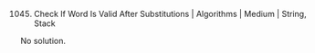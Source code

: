 1045. Check If Word Is Valid After Substitutions | Algorithms | Medium | String, Stack

No solution.
